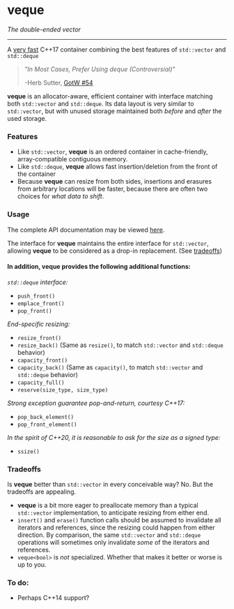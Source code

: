 # veque
_The double-ended vector_

------

A [very fast](performance/main.cpp#L7) C++17 container combining the best features of `std::vector` and `std::deque`

> _"In Most Cases, Prefer Using deque (Controversial)"_
>
> -Herb Sutter, [GotW #54](http://www.gotw.ca/gotw/054.htm)

**veque** is an allocator-aware, efficient container with interface matching both `std::vector` and `std::deque`.  Its data layout is very similar to `std::vector`, but with unused storage maintained both _before_ and _after_ the used storage. 

### Features
* Like `std::vector`, **veque** is an ordered container in cache-friendly, array-compatible contiguous memory.
* Like `std::deque`, **veque** allows fast insertion/deletion from the front of the container
* Because **veque** can resize from both sides, insertions and erasures from arbitrary locations will be faster, because there are often two choices for _what data to shift_.

### Usage
The complete API documentation may be viewed [here](API.md).

The interface for **veque** maintains the entire interface for `std::vector`, allowing **veque** to be considered as a drop-in replacement.  (See [tradeoffs](#tradeoffs))

#### In addition, **veque** provides the following additional functions:

_`std::deque` interface:_
* `push_front()`
* `emplace_front()`
* `pop_front()`

_End-specific resizing:_
* `resize_front()`
* `resize_back()` (Same as `resize()`, to match `std::vector` and `std::deque` behavior)
* `capacity_front()`
* `capacity_back()` (Same as `capacity()`, to match `std::vector` and `std::deque` behavior)
* `capacity_full()`
* `reserve(size_type, size_type)`

_Strong exception guarantee pop-and-return, courtesy C++17:_
* `pop_back_element()`
* `pop_front_element()`

_In the spirit of C++20, it is reasonable to ask for the size as a signed type:_
* `ssize()`

### Tradeoffs
Is **veque** better than `std::vector` in every conceivable way?  No.  But the tradeoffs are appealing.
* **veque** is a bit more eager to preallocate memory than a typical `std::vector` implementation, to anticipate resizing from either end.
* `insert()` and `erase()` function calls should be assumed to invalidate all iterators and references, since the resizing could happen from either direction.  By comparison, the same `std::vector` and `std::deque` operations will sometimes only invalidate *some* of the iterators and references.
* `veque<bool>` is *not* specialized.  Whether that makes it better or worse is up to you.

### To do:
* Perhaps C++14 support?
